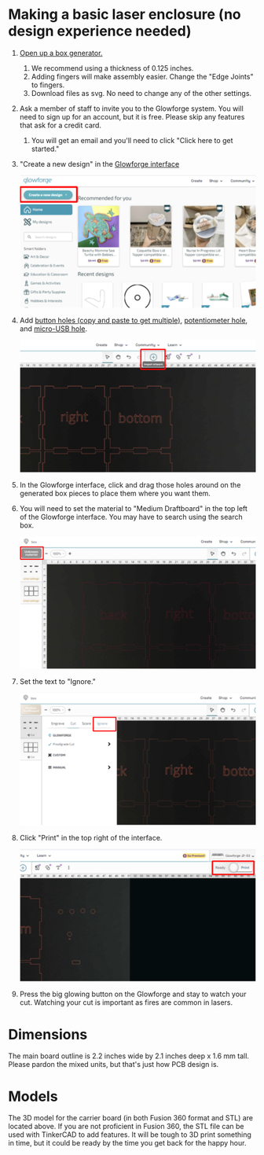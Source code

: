 # Making a basic laser enclosure (no design experience needed)
1. [Open up a box generator.](https://en.makercase.com/#/basicbox)
    1. We recommend using a thickness of 0.125 inches.
    1. Adding fingers will make assembly easier. Change the "Edge Joints" to fingers.
    1. Download files as svg. No need to change any of the other settings.
1. Ask a member of staff to invite you to the Glowforge system. You will need to sign up for an account, but it is free. Please skip any features that ask for a credit card.
    1. You will get an email and you'll need to click "Click here to get started."
1. "Create a new design" in the [Glowforge interface](https://app.glowforge.com)

    ![Image of Glowforge home screen](/assets/glowforge_home.svg)

1. Add [button holes (copy and paste to get multiple)](button_hole.svg), [potentiometer hole](potentiometer_hole.svg), and [micro-USB hole](usb_hole.svg).

    ![Image of Glowforge interface](/assets/glowforge_add.svg)

1. In the Glowforge interface, click and drag those holes around on the generated box pieces to place them where you want them.
1. You will need to set the material to "Medium Draftboard" in the top left of the Glowforge interface. You may have to search using the search box.

    ![Image showing where to select materials](/assets/glowforge_materials.svg)

1. Set the text to "Ignore."

    ![Image showing where Ignore is found](/assets/glowforge_ignore.svg)

1. Click "Print" in the top right of the interface.

    ![Image showing the Print button](/assets/glowforge_print.svg)

1. Press the big glowing button on the Glowforge and stay to watch your cut. Watching your cut is important as fires are common in lasers.

# Dimensions
The main board outline is 2.2 inches wide by 2.1 inches deep x 1.6 mm tall. Please pardon the mixed units, but that's just how PCB design is.

# Models
The 3D model for the carrier board (in both Fusion 360 format and STL) are located above. If you are not proficient in Fusion 360, the STL file can be used with TinkerCAD to add features. It will be tough to 3D print something in time, but it could be ready by the time you get back for the happy hour.